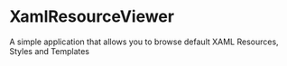 # XamlResourceViewer
A simple application that allows you to browse default XAML Resources, Styles and Templates
